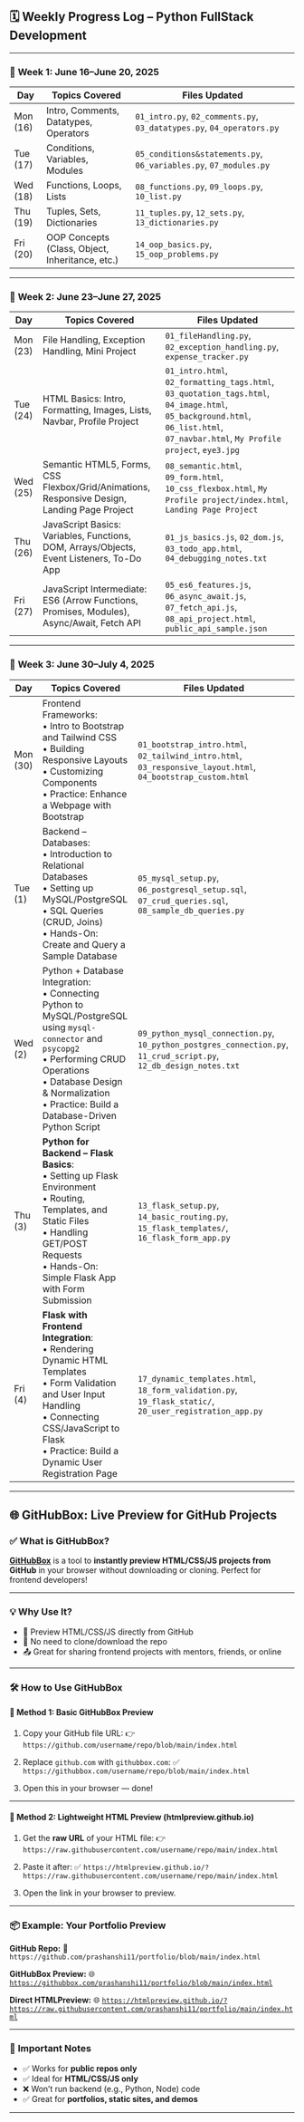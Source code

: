 ## 🗓️ **Weekly Progress Log – Python FullStack Development**

---

### 📅 **Week 1: June 16–June 20, 2025**

| Day      | Topics Covered                                  | Files Updated                                                         |
| -------- | ----------------------------------------------- | --------------------------------------------------------------------- |
| Mon (16) | Intro, Comments, Datatypes, Operators           | `01_intro.py`, `02_comments.py`, `03_datatypes.py`, `04_operators.py` |
| Tue (17) | Conditions, Variables, Modules                  | `05_conditions&statements.py`, `06_variables.py`, `07_modules.py`     |
| Wed (18) | Functions, Loops, Lists                         | `08_functions.py`, `09_loops.py`, `10_list.py`                        |
| Thu (19) | Tuples, Sets, Dictionaries                      | `11_tuples.py`, `12_sets.py`, `13_dictionaries.py`                    |
| Fri (20) | OOP Concepts (Class, Object, Inheritance, etc.) | `14_oop_basics.py`, `15_oop_problems.py`                              |

---

### 📅 **Week 2: June 23–June 27, 2025**

| Day      | Topics Covered                                                                              | Files Updated                                                                                                                                                                   |
| -------- | ------------------------------------------------------------------------------------------- | ------------------------------------------------------------------------------------------------------------------------------------------------------------------------------- |
| Mon (23) | File Handling, Exception Handling, Mini Project                                             | `01_fileHandling.py`, `02_exception_handling.py`, `expense_tracker.py`                                                                                                          |
| Tue (24) | HTML Basics: Intro, Formatting, Images, Lists, Navbar, Profile Project                      | `01_intro.html`, `02_formatting_tags.html`, `03_quotation_tags.html`, `04_image.html`, `05_background.html`, `06_list.html`, `07_navbar.html`, `My Profile project`, `eye3.jpg` |
| Wed (25) | Semantic HTML5, Forms, CSS Flexbox/Grid/Animations, Responsive Design, Landing Page Project | `08_semantic.html`, `09_form.html`, `10_css_flexbox.html`, `My Profile project/index.html`, `Landing Page Project`                                                              |
| Thu (26) | JavaScript Basics: Variables, Functions, DOM, Arrays/Objects, Event Listeners, To-Do App    | `01_js_basics.js`, `02_dom.js`, `03_todo_app.html`, `04_debugging_notes.txt`                                                                                                    |
| Fri (27) | JavaScript Intermediate: ES6 (Arrow Functions, Promises, Modules), Async/Await, Fetch API   | `05_es6_features.js`, `06_async_await.js`, `07_fetch_api.js`, `08_api_project.html`, `public_api_sample.json`                                                                   |


---

### 📅 **Week 3: June 30–July 4, 2025**

| Day      | Topics Covered                                                                                                                                                                                                                             | Files Updated                                                                                                      |
| -------- | ------------------------------------------------------------------------------------------------------------------------------------------------------------------------------------------------------------------------------------------ | ------------------------------------------------------------------------------------------------------------------ |
| Mon (30) | Frontend Frameworks:<br>• Intro to Bootstrap and Tailwind CSS<br>• Building Responsive Layouts<br>• Customizing Components<br>• Practice: Enhance a Webpage with Bootstrap                                                                 | `01_bootstrap_intro.html`, `02_tailwind_intro.html`, `03_responsive_layout.html`, `04_bootstrap_custom.html`       |
| Tue (1)  | Backend – Databases:<br>• Introduction to Relational Databases<br>• Setting up MySQL/PostgreSQL<br>• SQL Queries (CRUD, Joins)<br>• Hands-On: Create and Query a Sample Database                                                           | `05_mysql_setup.py`, `06_postgresql_setup.sql`, `07_crud_queries.sql`, `08_sample_db_queries.py`                   |
| Wed (2)  | Python + Database Integration:<br>• Connecting Python to MySQL/PostgreSQL using `mysql-connector` and `psycopg2`<br>• Performing CRUD Operations<br>• Database Design & Normalization<br>• Practice: Build a Database-Driven Python Script | `09_python_mysql_connection.py`, `10_python_postgres_connection.py`, `11_crud_script.py`, `12_db_design_notes.txt` |
| Thu (3)  | **Python for Backend – Flask Basics**:<br>• Setting up Flask Environment<br>• Routing, Templates, and Static Files<br>• Handling GET/POST Requests<br>• Hands-On: Simple Flask App with Form Submission                                    | `13_flask_setup.py`, `14_basic_routing.py`, `15_flask_templates/`, `16_flask_form_app.py`                          |
| Fri (4)  | **Flask with Frontend Integration**:<br>• Rendering Dynamic HTML Templates<br>• Form Validation and User Input Handling<br>• Connecting CSS/JavaScript to Flask<br>• Practice: Build a Dynamic User Registration Page                      | `17_dynamic_templates.html`, `18_form_validation.py`, `19_flask_static/`, `20_user_registration_app.py`            |



---

## 🌐 **GitHubBox: Live Preview for GitHub Projects**

### ✅ **What is GitHubBox?**

**[GitHubBox](https://githubbox.com)** is a tool to **instantly preview HTML/CSS/JS projects from GitHub** in your browser without downloading or cloning. Perfect for frontend developers!

---

### 💡 **Why Use It?**

* 🔎 Preview HTML/CSS/JS directly from GitHub
* 🚀 No need to clone/download the repo
* 📤 Great for sharing frontend projects with mentors, friends, or online

---

### 🛠️ **How to Use GitHubBox**

#### 🔹 **Method 1: Basic GitHubBox Preview**

1. Copy your GitHub file URL:
   👉 `https://github.com/username/repo/blob/main/index.html`

2. Replace `github.com` with `githubbox.com`:
   ✅ `https://githubbox.com/username/repo/blob/main/index.html`

3. Open this in your browser — done!

---

#### 🔹 **Method 2: Lightweight HTML Preview (htmlpreview\.github.io)**

1. Get the **raw URL** of your HTML file:
   👉 `https://raw.githubusercontent.com/username/repo/main/index.html`

2. Paste it after:
   ✅ `https://htmlpreview.github.io/?https://raw.githubusercontent.com/username/repo/main/index.html`

3. Open the link in your browser to preview.

---

### 📦 **Example: Your Portfolio Preview**

**GitHub Repo:**
🔗 `https://github.com/prashanshi11/portfolio/blob/main/index.html`

**GitHubBox Preview:**
🌐 [`https://githubbox.com/prashanshi11/portfolio/blob/main/index.html`](https://githubbox.com/prashanshi11/portfolio/blob/main/index.html)

**Direct HTMLPreview:**
🌐 [`https://htmlpreview.github.io/?https://raw.githubusercontent.com/prashanshi11/portfolio/main/index.html`](https://htmlpreview.github.io/?https://raw.githubusercontent.com/prashanshi11/portfolio/main/index.html)

---

### 📝 **Important Notes**

* ✅ Works for **public repos only**
* ✅ Ideal for **HTML/CSS/JS only**
* ❌ Won’t run backend (e.g., Python, Node) code
* ✅ Great for **portfolios, static sites, and demos**

---
